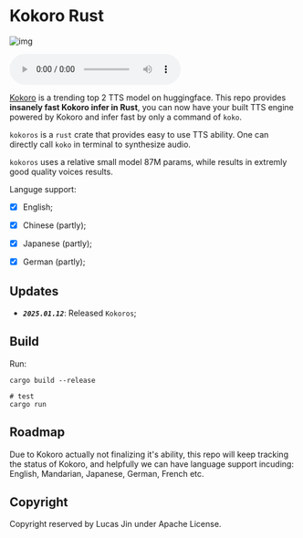 # Kokoro Rust


![img](https://img2023.cnblogs.com/blog/3572323/202501/3572323-20250112184100378-907988670.jpg)


<audio controls><source src="https://huggingface.co/hexgrad/Kokoro-82M/resolve/main/demo/HEARME.wav" type="audio/wav"></audio>


[Kokoro](https://huggingface.co/hexgrad/Kokoro-82M) is a trending top 2 TTS model on huggingface. 
This repo provides **insanely fast Kokoro infer in Rust**, you can now have your built TTS engine powered by Kokoro and infer fast by only a command of `koko`.

`kokoros` is a `rust` crate that provides easy to use TTS ability.
One can directly call `koko` in terminal to synthesize audio.

`kokoros` uses a relative small model 87M params, while results in extremly good quality voices results.

Languge support:

- [x] English;
- [x] Chinese (partly);
- [x] Japanese (partly);
- [x] German (partly);


## Updates

- ***`2025.01.12`***: Released `Kokoros`;


## Build

Run:

```shell
cargo build --release

# test
cargo run
```


## Roadmap

Due to Kokoro actually not finalizing it's ability, this repo will keep tracking the status of Kokoro, and helpfully we can have language support incuding: English, Mandarian, Japanese, German, French etc.


## Copyright

Copyright reserved by Lucas Jin under Apache License.